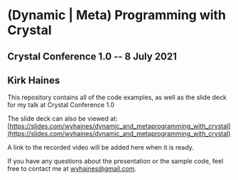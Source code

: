 # (Dynamic | Meta) Programming with Crystal

## Crystal Conference 1.0 -- 8 July 2021

## Kirk Haines

This repository contains all of the code examples, as well as the slide deck for my talk at Crystal Conference 1.0

The slide deck can also be viewed at:  [https://slides.com/wyhaines/dynamic_and_metaprogramming_with_crystal](https://slides.com/wyhaines/dynamic_and_metaprogramming_with_crystal)

A link to the recorded video will be added here when it is ready.

If you have any questions about the presentation or the sample code, feel free to contact me at wyhaines@gmail.com.

